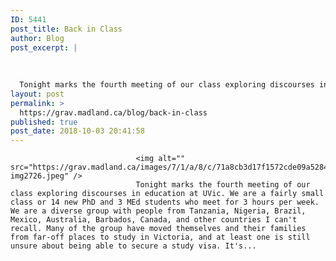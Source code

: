 ```yaml
---
ID: 5441
post_title: Back in Class
author: Blog
post_excerpt: |
  
  
  
  Tonight marks the fourth meeting of our class exploring discourses in education at UVic. We are a fairly small class or 14 new PhD and 3 MEd students who meet for 3 hour...
layout: post
permalink: >
  https://grav.madland.ca/blog/back-in-class
published: true
post_date: 2018-10-03 20:41:58
---
```

<pre><code>                            &lt;img alt="" src="https://grav.madland.ca/images/7/1/a/8/c/71a8cb3d17f1572cde09a52844c27ed65afb557e-img2726.jpeg" /&gt;
                            Tonight marks the fourth meeting of our class exploring discourses in education at UVic. We are a fairly small class or 14 new PhD and 3 MEd students who meet for 3 hours per week. We are a diverse group with people from Tanzania, Nigeria, Brazil, Mexico, Australia, Barbados, Canada, and other countries I can't recall. Many of the group have moved themselves and their families from far-off places to study in Victoria, and at least one is still unsure about being able to secure a study visa. It's...
</code></pre>